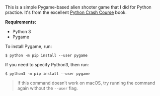 This is a simple Pygame-based alien shooter game that I did for Python practice.  It's from the excellent [Python Crash Course](https://nostarch.com/pythoncrashcourse2e/) book.

**Requirements:**
- Python 3
- Pygame


To install Pygame, run:
```
$ python -m pip install --user pygame
```

If you need to specify Python3, then run:
```
$ python3 -m pip install --user pygame
```

> If this command doesn’t work on macOS, try running the command again without the `--user` flag.
